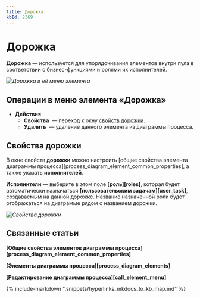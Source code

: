 ```yaml
---
title: Дорожка
kbId: 2369
---
```


# Дорожка

**Дорожка** — используется для упорядочивания элементов внутри пула в соответствии с бизнес-функциями и ролями их исполнителей.

_![Дорожка и её меню элемента](https://kb.comindware.ru/assets/lane.png)_

## Операции в меню элемента «Дорожка»

- **Действия**
    - **Свойства** *‌* — переход к окну [свойств дорожки](#mcetoc_1h2arg3kj1).
    - **Удалить** *‌* — удаление данного элемента из диаграммы процесса.

## Свойства дорожки

В окне свойств **дорожки** можно настроить [общие свойства элемента диаграммы процесса][process_diagram_element_common_properties], а также указать **исполнителей**.

**Исполнители** — выберите в этом поле **[роль][roles]**, которая будет автоматически назначаться **[пользовательским задачам][user_task]**, создаваемым на данной дорожке. Название назначенной роли будет отображаться на диаграмме рядом с названием дорожки.

_![Свойства дорожки](https://kb.comindware.ru/assets/lane_general_properties.png)_

## Связанные статьи

**[Общие свойства элементов диаграммы процесса][process_diagram_element_common_properties]**

**[Элементы диаграммы процесса][process_diagram_elements]**

**[Редактирование диаграммы процесса][call_element_menu]**

{% include-markdown ".snippets/hyperlinks_mkdocs_to_kb_map.md" %}

